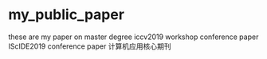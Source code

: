 # my_public_paper
these are my paper on master degree
iccv2019 workshop conference paper
IScIDE2019 conference paper
计算机应用核心期刊
